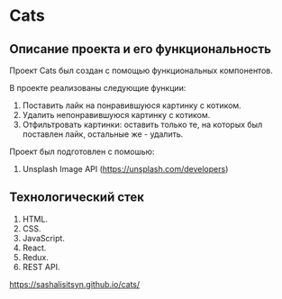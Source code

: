 # Cats

## Описание проекта и его функциональность

Проект Cats был создан с помощью функциональных компонентов.

В проекте реализованы следующие функции:

1. Поставить лайк на понравившуюся картинку с котиком.
2. Удалить непонравившуюся картинку с котиком.
3. Отфильтровать картинки: оставить только те, на которых был поставлен лайк, остальные же - удалить.

Проект был подготовлен с помошью:

1. Unsplash Image API (https://unsplash.com/developers)

## Технологический стек

1. HTML.
2. CSS.
3. JavaScript.
4. React.
5. Redux.
6. REST API.

https://sashalisitsyn.github.io/cats/
